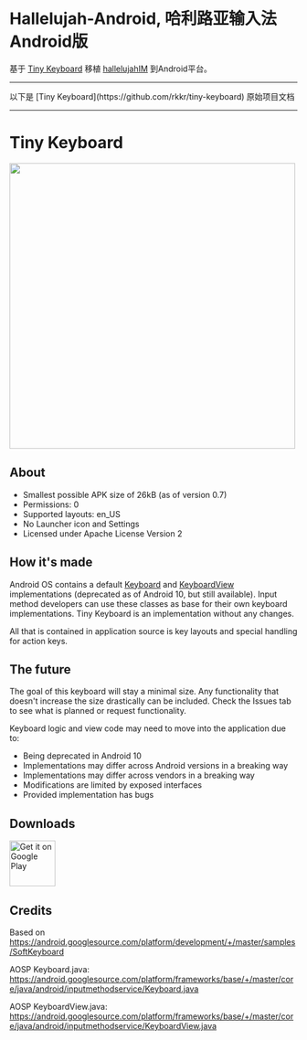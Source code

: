 # Hallelujah-Android, 哈利路亚输入法Android版
基于 [Tiny Keyboard](https://github.com/rkkr/tiny-keyboard) 移植 [hallelujahIM](https://github.com/dongyuwei/hallelujahIM) 到Android平台。

<hr>
以下是 [Tiny Keyboard](https://github.com/rkkr/tiny-keyboard) 原始项目文档
<hr>

# Tiny Keyboard

<img src="images/keyboard.png" width="500"/>

## About

- Smallest possible APK size of 26kB (as of version 0.7)
- Permissions: 0
- Supported layouts: en_US
- No Launcher icon and Settings
- Licensed under Apache License Version 2

## How it's made

Android OS contains a default [Keyboard](https://developer.android.com/reference/android/inputmethodservice/Keyboard) and [KeyboardView](https://developer.android.com/reference/android/inputmethodservice/KeyboardView) implementations (deprecated as of Android 10, but still available). Input method developers can use these classes as base for their own keyboard implementations. Tiny Keyboard is an implementation without any changes.

All that is contained in application source is key layouts and special handling for action keys.

## The future

The goal of this keyboard will stay a minimal size. Any functionality that doesn't increase the size drastically can be included. Check the Issues tab to see what is planned or request functionality.

Keyboard logic and view code may need to move into the application due to:
- Being deprecated in Android 10
- Implementations may differ across Android versions in a breaking way
- Implementations may differ across vendors in a breaking way
- Modifications are limited by exposed interfaces
- Provided implementation has bugs

## Downloads

[<img src="https://play.google.com/intl/en_us/badges/images/generic/en-play-badge.png"
      alt="Get it on Google Play"
      height="80">](https://play.google.com/store/apps/details?id=rkr.tinykeyboard.inputmethod)
      
## Credits

Based on https://android.googlesource.com/platform/development/+/master/samples/SoftKeyboard

AOSP Keyboard.java: https://android.googlesource.com/platform/frameworks/base/+/master/core/java/android/inputmethodservice/Keyboard.java

AOSP KeyboardView.java: https://android.googlesource.com/platform/frameworks/base/+/master/core/java/android/inputmethodservice/KeyboardView.java
